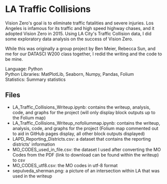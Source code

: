# LA Traffic Collisions
Vision Zero's goal is to eliminate traffic fatalities and severe injuries. Los Angeles is infamous for its traffic and high speed highway chases, and it adopted Vision Zero in 2015. Using LA City's Traffic Collision data, I did some exploratory data analysis on the success of Vision Zero.

While this was originally a group project by Ben Meier, Rebecca Sun, and me for our DATASCI W200 class together, I redid the writing and the code to be mine.

Language: Python<br>
Python Libraries: MatPlotLib, Seaborn, Numpy, Pandas, Folium<br>
Statistics: Summary statistics

## Files
* LA_Traffic_Collisions_Writeup.ipynb: contains the writeup, analysis, code, and graphs for the project (will only display block outputs up to the Folium map)
* LA_Traffic_Collisions_Writeup_nofoliummap.ipynb: contains the writeup, analysis, code, and graphs for the project (Folium map commented out to aid in GitHub pages display, all other block outputs displayed)
* LAPD_Reporting_Districts.csv: a dataset that contains the reporting districts' information
* MO_CODES_used_in_file.csv: the dataset I used after converting the MO Codes from the PDF (link to download can be found within the writeup) to csv
* MO_CODES_utf8.csv: the MO codes in utf-8 format
* sepulveda_sherman.png: a picture of an intersection within LA that was used in the writeup
